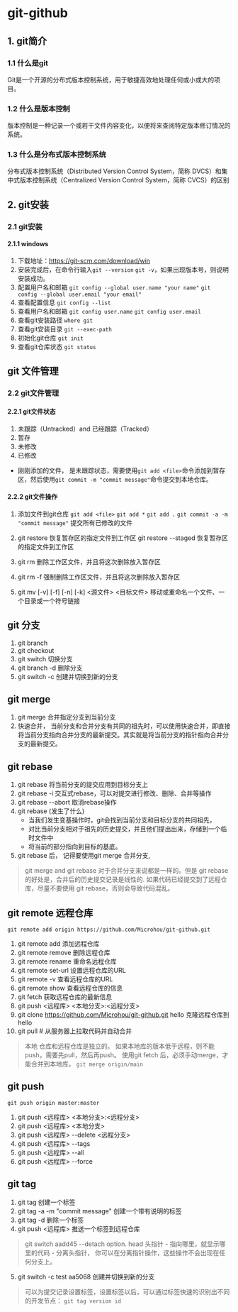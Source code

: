 # git-github

## 1. git简介
### 1.1 什么是git
Git是一个开源的分布式版本控制系统，用于敏捷高效地处理任何或小或大的项目。

### 1.2 什么是版本控制
版本控制是一种记录一个或若干文件内容变化，以便将来查阅特定版本修订情况的系统。

### 1.3 什么是分布式版本控制系统
分布式版本控制系统（Distributed Version Control System，简称 DVCS）和集中式版本控制系统（Centralized Version Control System，简称 CVCS）的区别

## 2. git安装
### 2.1 git安装
#### 2.1.1 windows
1. 下载地址：https://git-scm.com/download/win
2. 安装完成后，在命令行输入`git --version` `git -v`，如果出现版本号，则说明安装成功。
3. 配置用户名和邮箱 `git config --global user.name "your name"` `git config --global user.email "your email"`
4. 查看配置信息 `git config --list`
5. 查看用户名和邮箱 `git config user.name` `git config user.email`
6. 查看git安装路径 `where git`
7. 查看git安装目录 `git --exec-path`
8. 初始化git仓库 `git init`
9. 查看git仓库状态 `git status`

## git 文件管理
### 2.2 git文件管理
#### 2.2.1 git文件状态
1. 未跟踪（Untracked）and 已经跟踪（Tracked）
2.  暂存
3.  未修改
4.  已修改
- 刚刚添加的文件， 是未跟踪状态，需要使用`git add <file>`命令添加到暂存区，然后使用`git commit -m "commit message"`命令提交到本地仓库。

#### 2.2.2 git文件操作
1. 添加文件到git仓库 `git add <file>` `git add *` `git add .` `git commit -a -m "commit message"` 提交所有已修改的文件
2. git restore <file> 恢复暂存区的指定文件到工作区  git restore --staged <file> 恢复暂存区的指定文件到工作区

3. git rm <file> 删除工作区文件，并且将这次删除放入暂存区
4. git rm -f <file> 强制删除工作区文件，并且将这次删除放入暂存区

5. git mv [-v] [-f] [-n] [-k] <源文件> <目标文件> 移动或重命名一个文件、一个目录或一个符号链接

## git 分支
1. git branch <branchName>
2. git checkout <branchName> 
3. git switch <branchName> 切换分支
4. git branch -d <branchName> 删除分支
5. git switch -c <branchName> 创建并切换到新的分支

## git merge 
1. git merge <branchName> 合并指定分支到当前分支
2. 快速合并， 当前分支和合并分支有共同的祖先时，可以使用快速合并，即直接将当前分支指向合并分支的最新提交。其实就是将当前分支的指针指向合并分支的最新提交。

## git rebase
1. git rebase <branchName> 将当前分支的提交应用到目标分支上
2. git rebase -i <commit> 交互式rebase，可以对提交进行修改、删除、合并等操作
3. git rebase --abort 取消rebase操作
4. git rebase (发生了什么) 
    - 当我们发生变基操作时，git会找到当前分支和目标分支的共同祖先，
    - 对比当前分支相对于祖先的历史提交，并且他们提出出来，存储到一个临时文件中
    - 将当前的部分指向到目标的基底。
5. git rebase 后， 记得要使用git merge 合并分支, 
> git merge and git rebase 对于合并分支来说都是一样的。但是 git rebase 的好处是，合并后的历史提交记录是线性的.
> 如果代码已经提交到了远程仓库，尽量不要使用 git rebase，否则会导致代码混乱。

## git remote 远程仓库
`git remote add origin https://github.com/Microhou/git-github.git`
1. git remote add <remoteName> <remoteUrl> 添加远程仓库
2. git remote remove <remoteName> 删除远程仓库
3. git remote rename <oldName> <newName> 重命名远程仓库
4. git remote set-url <remoteName> <remoteUrl> 设置远程仓库的URL
5. git remote -v 查看远程仓库的URL
6. git remote show <remoteName> 查看远程仓库的信息
7. git fetch <remoteName> 获取远程仓库的最新信息
8. git push <远程库> <本地分支>:<远程分支>
9. git clone https://github.com/Microhou/git-github.git hello 克隆远程仓库到hello
10. git pull  # 从服务器上拉取代码并自动合并

> 本地 仓库和远程仓库是独立的。
> 如果本地库的版本低于远程，则不能push，需要先pull，然后再push。
> 使用git fetch 后，必须手动merge，才能合并到本地库。 `git merge origin/main`
## git push
`git push origin master:master`
1. git push <远程库> <本地分支>:<远程分支>
2. git push <远程库> <本地分支>
3. git push <远程库> --delete <远程分支>
4. git push <远程库> --tags
5. git push <远程库> --all
6. git push <远程库> --force

## git tag
1. git tag <tagName> 创建一个标签
2. git tag -a <tagName> -m "commit message" 创建一个带有说明的标签
3. git tag -d <tagName> 删除一个标签
4. git push <远程库> <tagName> 推送一个标签到远程仓库
> git switch aadd45 --detach option.
> head 头指针  - 指向哪里，就显示哪里的代码  - 分离头指针， 你可以在分离指针操作，这些操作不会出现在任何分支上。
5. git switch -c test aa5068  创建并切换到新的分支
> 可以为提交记录设置标签，设置标签以后，可以通过标签快速的识别出不同的开发节点：
`git tag version id`
